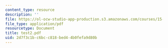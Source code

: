 ```yaml
---
content_type: resource
description: ''
file: https://ol-ocw-studio-app-production.s3.amazonaws.com/courses/15-535-business-analysis-using-financial-statements-spring-2003/2d7f3c1bc6bcc818bed44b0fefa9d80b_test2.pdf
file_type: application/pdf
resourcetype: Document
title: test2.pdf
uid: 2d7f3c1b-c6bc-c818-bed4-4b0fefa9d80b
---
```

